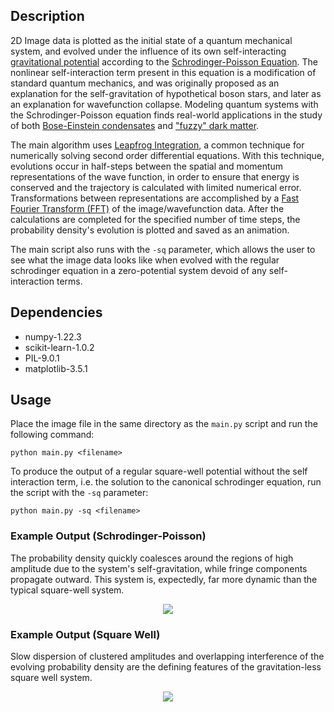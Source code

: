 ## Description
2D Image data is plotted as the initial state of a quantum mechanical system, and  evolved under the influence of its own self-interacting [gravitational potential](https://en.wikipedia.org/wiki/Poisson%27s_equation) according to the [Schrodinger-Poisson Equation](https://en.wikipedia.org/wiki/Schr%C3%B6dinger%E2%80%93Newton_equation#:~:text=The%20Schr%C3%B6dinger%E2%80%93Newton%20equation%2C%20sometimes,function%20as%20a%20mass%20density%2C). The nonlinear self-interaction term present in this equation is a modification of standard quantum mechanics, and was originally proposed as an explanation for the self-gravitation of hypothetical boson stars, and later as an explanation for wavefunction collapse. Modeling quantum systems with the Schrodinger-Poisson equation finds real-world applications in the study of both [Bose-Einstein condensates](https://en.wikipedia.org/wiki/Bose%E2%80%93Einstein_condensate) and ["fuzzy" dark matter](https://en.wikipedia.org/wiki/Fuzzy_cold_dark_matter).

The main algorithm uses [Leapfrog Integration](https://en.wikipedia.org/wiki/Leapfrog_integration), a common technique for numerically solving second order differential equations. With this technique, evolutions occur in half-steps between the spatial and momentum representations of the wave function, in order to ensure that energy is conserved and the trajectory is calculated with limited numerical error. Transformations between representations are accomplished by a [Fast Fourier Transform (FFT)](https://en.wikipedia.org/wiki/Fast_Fourier_transform) of the image/wavefunction data. After the calculations are completed for the specified number of time steps, the probability density's evolution is plotted and saved as an animation.

The main script also runs with the ``-sq`` parameter, which allows the user to see what the image data looks like when evolved with the regular schrodinger equation in a zero-potential system devoid of any self-interaction terms.

## Dependencies
- numpy-1.22.3
- scikit-learn-1.0.2
- PIL-9.0.1
- matplotlib-3.5.1

## Usage
Place the image file in the same directory as the ``main.py`` script and run the following command:
```
python main.py <filename>
```
To produce the output of a regular square-well potential without the self interaction term, i.e. the solution to the canonical schrodinger equation, run the script with the ``-sq`` parameter:
```
python main.py -sq <filename>
```

### Example Output (Schrodinger-Poisson)
The probability density quickly coalesces around the regions of high amplitude due to the system's self-gravitation, while fringe components propagate outward. This system is, expectedly, far more dynamic than the typical square-well system.
<p align="center">
  <img src="https://github.com/rp-mullen/quantum-image-evolver/blob/main/output.gif"/>
</p>

### Example Output (Square Well)
Slow dispersion of clustered amplitudes and overlapping interference of the evolving probability density are the defining features of the gravitation-less square well system.
<p align="center">
  <img src="https://github.com/rp-mullen/schrodinger-poisson-evolver/blob/main/square_well_output.gif"/>
</p>
